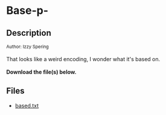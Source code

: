 # Base-p-

## Description

<small>Author: Izzy Spering</small><br><br>That looks like a weird encoding, I wonder what it's based on. <br><br> <b>Download the file(s) below.</b>


## Files

* [based.txt](files/based.txt)

